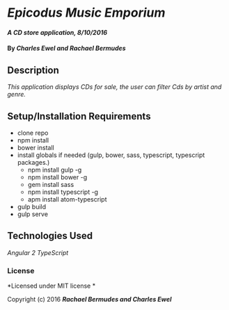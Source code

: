 # _Epicodus Music Emporium_

#### _A CD store application, 8/10/2016_

#### By _Charles Ewel and Rachael Bermudes_

## Description

_This application displays CDs for sale, the user can filter Cds by artist and genre._

## Setup/Installation Requirements

 - clone repo
- npm install
- bower install
- install globals if needed (gulp, bower, sass, typescript, typescript packages.)
  - npm install gulp -g
  - npm install bower -g
  - gem install sass
  - npm install typescript -g
  - apm install atom-typescript
- gulp build
- gulp serve

## Technologies Used

_Angular 2_
_TypeScript_

### License

*Licensed under MIT license *

Copyright (c) 2016 **_Rachael Bermudes and Charles Ewel_**

